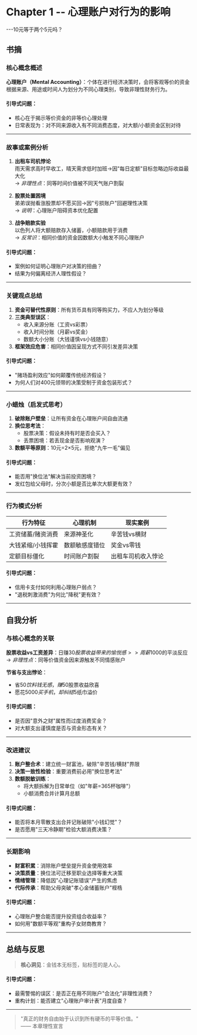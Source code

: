 # Chapter 1 -- 心理账户对行为的影响
---10元等于两个5元吗？

## 书摘

### 核心概念概述
**心理账户（Mental Accounting）**：个体在进行经济决策时，会将客观等价的资金根据来源、用途或时间人为划分为不同心理类别，导致非理性财务行为。

#### 引导式问题：
- 核心在于揭示等价资金的非等价心理处理
- 日常表现为：对不同来源收入有不同消费态度，对大额/小额资金区别对待

---

### 故事或案例分析
1. **出租车司机悖论**  
雨天需求高时早收工，晴天需求低时加班→因"每日定额"目标忽略边际收益最大化  
→ *非理性点*：同等时间价值被不同天气账户割裂  

2. **股票处置困境**  
弟弟误抛看涨股票却不愿买回→因"亏损账户"回避理性决策  
→ *说明*：心理账户阻碍资本优化配置  

3. **战争赔款实验**  
以色列人将大额赔款存入储蓄，小额赔款用于消费  
→ *反常识*：相同价值的资金因数额大小触发不同心理账户  

#### 引导式问题：
- 案例如何证明心理账户对决策的扭曲？
- 结果为何偏离经济人理性假设？

---

### 关键观点总结
1. **资金可替代性原则**：所有货币具有同等购买力，不应人为划分等级  
2. **三类典型误区**：  
   - 收入来源分账（工资vs彩票）  
   - 收入时间分账（月薪vs奖金）  
   - 数额大小分账（大钱谨慎vs小钱随意）  
3. **框架效应危害**：相同价值因呈现方式不同引发差异决策  

#### 引导式问题：
- "赌场盈利效应"如何颠覆传统经济假设？
- 为何人们对400元领带的决策受制于资金包装形式？

---

### 小蜡烛（启发式思考）
1. **破除账户壁垒**：让所有资金在心理账户间自由流通  
2. **换位思考法**：  
   - 股票决策：假设未持有时是否会买入？  
   - 丢票困境：若丢现金是否影响观演？  
3. **数额平等原则**：10元=2×5元，拒绝"九牛一毛"偏见  

#### 引导式问题：
- 能否用"换位法"解决当前投资困境？
- 发红包给父母时，分次小额是否比单次大额更有效？

---

### 行为模式分析
| 行为特征          | 心理机制               | 现实案例              |
|-------------------|------------------------|----------------------|
| 工资储蓄/赌资消费 | 来源神圣化             | 辛苦钱vs横财         |
| 大钱紧缩/小钱挥霍 | 数额敏感度错位         | 奖金vs零钱           |
| 定额目标僵化      | 时间账户割裂           | 出租车司机收入悖论   |

#### 引导式问题：
- 信用卡支付如何利用心理账户弱点？
- "退税刺激消费"为何比"降税"更有效？

---

## 自我分析

### 与核心概念的关联
**股票收益vs工资差异**：日赚$30股票收益带来的愉悦感 >> 周薪$1000的平淡反应  
→ *非理性点*：同等价值资金因来源触发不同情感账户  

**节省与支出悖论**：  
- 省$50饮料钱无感，赚$50股票收益欣喜  
- 愿花$5000买手机，却纠结$5纸巾溢价  

#### 引导式问题：
- 是否因"意外之财"属性而过度消费奖金？
- 对大额支出谨慎度是否与资金形态有关？

---

### 改进建议
1. **账户整合术**：建立统一财富池，破除"辛苦钱/横财"界限  
2. **决策一致性检验**：重要消费前必用"换位思考法"  
3. **数额脱敏训练**：  
   - 将大额拆解为日常单位（如"年薪=365杯咖啡"）  
   - 小额消费合并计算月总额  

#### 引导式问题：
- 能否将本月零散支出合并记账破除"小钱幻觉"？
- 是否愿用"三天冷静期"检验大额消费决策？

---

### 长期影响
- **财富积累**：消除账户壁垒提升资金使用效率  
- **决策质量**：换位法可迁移至职业选择等重大决策  
- **情绪管理**：降低因"心理记账错误"产生的焦虑  
- **代际传承**：帮助父母突破"孝心金储蓄账户"桎梏  

#### 引导式问题：
- 心理账户整合能否提升投资组合收益率？
- 如何用"数额平等观"重构子女财商教育？

---

## 总结与反思
> **核心洞见**：金钱本无标签，贴标签的是人心。  

#### 引导式问题：
- 最需警惕的误区：是否正在用不同账户"合法化"非理性消费？
- 重构计划：能否建立"心理账户审计表"月度自查？

---

> "真正的财务自由始于认识到所有硬币的平等价值。"  
> —— 本章理性宣言